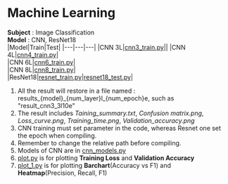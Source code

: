 # Machine Learning
**Subject** : Image Classification  
**Model** : CNN, ResNet18  
|Model|Train|Test|
|---|---|---|
|CNN 3L|[cnn3_train.py](https://github.com/Demigodd28/ML/blob/main/cnn3_train.py)||
|CNN 4L|[cnn4_train.py](https://github.com/Demigodd28/ML/blob/main/cnn4_train.py)|  
|CNN 6L|[cnn6_train.py](https://github.com/Demigodd28/ML/blob/main/cnn6_train.py)|  
|CNN 8L|[cnn8_train.py](https://github.com/Demigodd28/ML/blob/main/cnn8_train.py)|  
|ResNet18|[resnet_train.py](https://github.com/Demigodd28/ML/blob/main/resnet_train.py)|[resnet18_test.py](https://github.com/Demigodd28/ML/blob/main/resnet18_test.py)|  

1. All the result will restore in a file named : results\_{model}\_{num_layer}l\_{num_epoch}e, such as "result_cnn3_3l10e"  
2. The result includes *Taining_summary.txt*, *Confusion matrix.png*, *Loss_curve.png*, *Training_time.png*, *Validation_accuracy.png*
3. CNN training must set parameter in the code, whereas Resnet one set the epoch when compiling.  
4. Remember to change the  relative path before compiling.  
5. Models of CNN are in [cnn_models.py](https://github.com/Demigodd28/ML/blob/main/cnn_models.py)
6. [plot.py](https://github.com/Demigodd28/ML/blob/main/plot.py) is for plotting **Training Loss** and **Validation Accuracy**
7. [plot_1.py](https://github.com/Demigodd28/ML/blob/main/plot_1.py) is for plotting **Barchart**(Accuracy vs F1) and **Heatmap**(Precision, Recall, F1)



